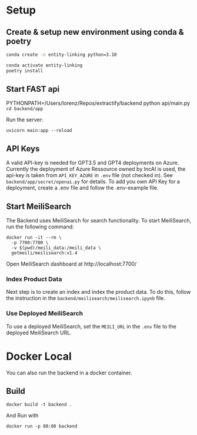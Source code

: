 # Setup

## Create & setup new environment using conda & poetry

```bash
conda create -n entity-linking python=3.10

conda activate entity-linking
poetry install

```

## Start FAST api

PYTHONPATH=/Users/lorenz/Repos/extractify/backend python api/main.py
`cd backend/app`

Run the server:

`uvicorn main:app --reload`

## API Keys

A valid API-key is needed for GPT3.5 and GPT4 deployments on Azure. Currently the deployment of Azure Ressource owned by IncAI is used, the api-key is taken from `API_KEY_AZURE` in `.env` file (not checked in). See `backend/app/secret/openai.py` for details. To add you own API Key for a deployment, create a .env file and follow the .env-example file.

## Start MeiliSearch

The Backend uses MeiliSearch for search functionality. To start MeiliSearch, run the following command:

```
docker run -it --rm \
  -p 7700:7700 \
  -v $(pwd)/meili_data:/meili_data \
  getmeili/meilisearch:v1.4
```

Open MeiliSearch dashboard at http://localhost:7700/

### Index Product Data

Next step is to create an index and index the product data. To do this, follow the instruction in the `backend/meilisearch/meilisearch.ipynb` file.

### Use Deployed MeiliSearch

To use a deployed MeiliSearch, set the `MEILI_URL` in the `.env` file to the deployed MeiliSearch URL.

# Docker Local

You can also run the backend in a docker container.

## Build

```
docker build -t backend .
```

And Run with

```
docker run -p 80:80 backend
```
